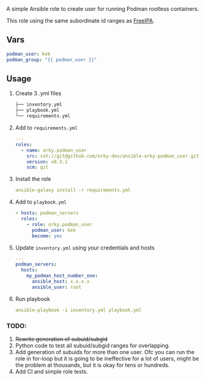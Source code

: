 A simple Ansible role to create user for running Podman rootless containers.

This role using the same subordinate id ranges as [FreeIPA](https://freeipa.readthedocs.io/en/latest/designs/subordinate-ids.html#revision-1-limitation).

## Vars
```yaml
podman_user: kek
podman_group: "{{ podman_user }}"
```

## Usage
1. Create 3 .yml files
    ```bash
    ├── inventory.yml
    ├── playbook.yml
    └── requirements.yml
    ```

2. Add to `requirements.yml`

    ```yaml
    ---
    roles:
      - name: orky.podman_user
        src: ssh://git@github.com/orky-dev/ansible-orky-podman_user.git
        version: v0.3.1
        scm: git
    ```

3. Install the role

    ```yaml
    ansible-galaxy install -r requirements.yml
    ```

4. Add to `playbook.yml`

    ```yaml
    - hosts: podman_servers
      roles:
        - role: orky.podman_user
          podman_user: kek
          become: yes
    ```
5. Update `inventory.yml` using your credentials and hosts

    ```yaml
    ---
    podman_servers:
      hosts:
        my_podman_host_number_one:
          ansible_host: x.x.x.x
          ansible_user: root
    ```

6. Run playbook
    ```yaml
    ansible-playbook -i inventory.yml playbook.yml
    ```

### TODO:
1. ~~Rewrite generation of subuid/subgid~~
2. Python code to test all subuid/subgid ranges for overlapping. 
3. Add generation of subuids for more than one user. Ofc you can run the role in for-loop but it is going to be ineffective for a lot of users, might be the problem at thousands, but it is okay for tens or hundreds.
4. Add CI and simple role tests.
